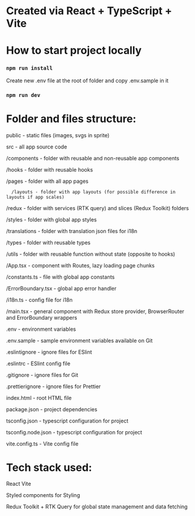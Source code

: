 # Created via React + TypeScript + Vite

# How to start project locally

### `npm run install`

Create new .env file at the root of folder and copy .env.sample in it

### `npm run dev`

# Folder and files structure: 

public - static files (images, svgs in sprite)

src - all app source code

   /components - folder with reusable and non-reusable app components

   /hooks - folder with reusable hooks

   /pages - folder with all app pages

      /layouts - folder with app layouts (for possible difference in layouts if app scales)

   /redux - folder with services (RTK query) and slices (Redux Toolkit) folders

   /styles - folder with global app styles

   /translations - folder with translation json files for i18n

   /types - folder with reusable types

   /utils - folder with reusable function without state (opposite to hooks)

   /App.tsx - component with Routes, lazy loading page chunks

   /constants.ts - file with global app constants

   /ErrorBoundary.tsx - global app error handler

   /i18n.ts - config file for i18n

   /main.tsx - general component with Redux store provider, BrowserRouter and ErrorBoundary wrappers 

.env - environment variables

.env.sample - sample environment variables available on Git

.eslintignore - ignore files for ESlint

.eslintrc - ESlint config file

.gitignore - ignore files for Git

.prettierignore - ignore files for Prettier

index.html - root HTML file

package.json - project dependencies

tsconfig.json - typescript configuration for project

tsconfig.node.json - typescript configuration for project

vite.config.ts - Vite config file

# Tech stack used:

React Vite

Styled components for Styling

Redux Toolkit + RTK Query for global state management and data fetching
